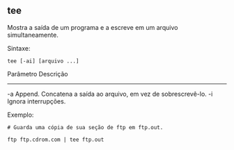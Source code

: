 ## tee

Mostra a saída de um programa e a escreve em um arquivo
simultaneamente.

Sintaxe: 

	tee [-ai] [arquivo ...]

Parâmetro Descrição
--------- ---------
-a        Append. Concatena a saída ao arquivo, em vez
          de sobrescrevê-lo.
-i        Ignora interrupções.

Exemplo:

	# Guarda uma cópia de sua seção de ftp em ftp.out.

	ftp ftp.cdrom.com | tee ftp.out

